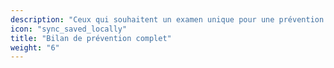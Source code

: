 ```yaml
---
description: "Ceux qui souhaitent un examen unique pour une prévention large font un bon choix avec une IRM, car elle couvre de nombreux risques différents."
icon: "sync_saved_locally"
title: "Bilan de prévention complet"
weight: "6"
---
```




